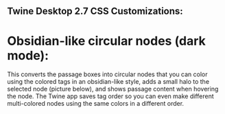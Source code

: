 ## Twine Desktop 2.7 CSS Customizations:

# Obsidian-like circular nodes (dark mode):
This converts the passage boxes into circular nodes that you can color using the colored tags in an obsidian-like style, adds a small halo to the selected node (picture below), and shows passage content when hovering the node.  The Twine app saves tag order so you can even make different multi-colored nodes using the same colors in a different order.

